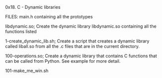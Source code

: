 0x18. C - Dynamic libraries


FILES:
main.h containing all the prototypes


libdynamic.so; Create the dynamic library libdynamic.so containing all the functions listed



1-create_dynamic_lib.sh; Create a script that creates a dynamic library called liball.so from all the .c files that are in the current directory.


100-operations.so; Create a dynamic library that contains C functions that can be called from Python. See example for more detail.



101-make_me_win.sh


